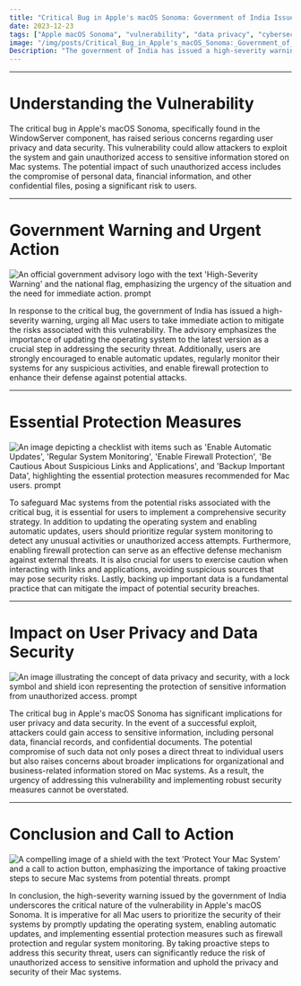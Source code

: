 ```yaml
---
title: "Critical Bug in Apple's macOS Sonoma: Government of India Issues High-Severity Warning"
date: 2023-12-23
tags: ["Apple macOS Sonoma", "vulnerability", "data privacy", "cybersecurity", "government warning"]
image: "/img/posts/Critical_Bug_in_Apple's_macOS_Sonoma:_Government_of_India_Issues_High-Severity_Warning/0.png"
Description: "The government of India has issued a high-severity warning for a critical bug in Apple's macOS Sonoma, posing a significant threat to user privacy and sensitive data. This blog post provides detailed information on the vulnerability and essential measures to protect Mac systems from potential attacks."
---
```



---
# Understanding the Vulnerability

The critical bug in Apple's macOS Sonoma, specifically found in the WindowServer component, has raised serious concerns regarding user privacy and data security. This vulnerability could allow attackers to exploit the system and gain unauthorized access to sensitive information stored on Mac systems. The potential impact of such unauthorized access includes the compromise of personal data, financial information, and other confidential files, posing a significant risk to users.



---
# Government Warning and Urgent Action

![An official government advisory logo with the text 'High-Severity Warning' and the national flag, emphasizing the urgency of the situation and the need for immediate action. prompt](/img/posts/Critical_Bug_in_Apple's_macOS_Sonoma:_Government_of_India_Issues_High-Severity_Warning/2.png "An official government advisory logo with the text 'High-Severity Warning' and the national flag, emphasizing the urgency of the situation and the need for immediate action.")

In response to the critical bug, the government of India has issued a high-severity warning, urging all Mac users to take immediate action to mitigate the risks associated with this vulnerability. The advisory emphasizes the importance of updating the operating system to the latest version as a crucial step in addressing the security threat. Additionally, users are strongly encouraged to enable automatic updates, regularly monitor their systems for any suspicious activities, and enable firewall protection to enhance their defense against potential attacks.



---
# Essential Protection Measures

![An image depicting a checklist with items such as 'Enable Automatic Updates', 'Regular System Monitoring', 'Enable Firewall Protection', 'Be Cautious About Suspicious Links and Applications', and 'Backup Important Data', highlighting the essential protection measures recommended for Mac users. prompt](/img/posts/Critical_Bug_in_Apple's_macOS_Sonoma:_Government_of_India_Issues_High-Severity_Warning/3.png "An image depicting a checklist with items such as 'Enable Automatic Updates', 'Regular System Monitoring', 'Enable Firewall Protection', 'Be Cautious About Suspicious Links and Applications', and 'Backup Important Data', highlighting the essential protection measures recommended for Mac users.")

To safeguard Mac systems from the potential risks associated with the critical bug, it is essential for users to implement a comprehensive security strategy. In addition to updating the operating system and enabling automatic updates, users should prioritize regular system monitoring to detect any unusual activities or unauthorized access attempts. Furthermore, enabling firewall protection can serve as an effective defense mechanism against external threats. It is also crucial for users to exercise caution when interacting with links and applications, avoiding suspicious sources that may pose security risks. Lastly, backing up important data is a fundamental practice that can mitigate the impact of potential security breaches.



---
# Impact on User Privacy and Data Security

![An image illustrating the concept of data privacy and security, with a lock symbol and shield icon representing the protection of sensitive information from unauthorized access. prompt](/img/posts/Critical_Bug_in_Apple's_macOS_Sonoma:_Government_of_India_Issues_High-Severity_Warning/4.png "An image illustrating the concept of data privacy and security, with a lock symbol and shield icon representing the protection of sensitive information from unauthorized access.")

The critical bug in Apple's macOS Sonoma has significant implications for user privacy and data security. In the event of a successful exploit, attackers could gain access to sensitive information, including personal data, financial records, and confidential documents. The potential compromise of such data not only poses a direct threat to individual users but also raises concerns about broader implications for organizational and business-related information stored on Mac systems. As a result, the urgency of addressing this vulnerability and implementing robust security measures cannot be overstated.



---
# Conclusion and Call to Action

![A compelling image of a shield with the text 'Protect Your Mac System' and a call to action button, emphasizing the importance of taking proactive steps to secure Mac systems from potential threats. prompt](/img/posts/Critical_Bug_in_Apple's_macOS_Sonoma:_Government_of_India_Issues_High-Severity_Warning/5.png "A compelling image of a shield with the text 'Protect Your Mac System' and a call to action button, emphasizing the importance of taking proactive steps to secure Mac systems from potential threats.")

In conclusion, the high-severity warning issued by the government of India underscores the critical nature of the vulnerability in Apple's macOS Sonoma. It is imperative for all Mac users to prioritize the security of their systems by promptly updating the operating system, enabling automatic updates, and implementing essential protection measures such as firewall protection and regular system monitoring. By taking proactive steps to address this security threat, users can significantly reduce the risk of unauthorized access to sensitive information and uphold the privacy and security of their Mac systems.


